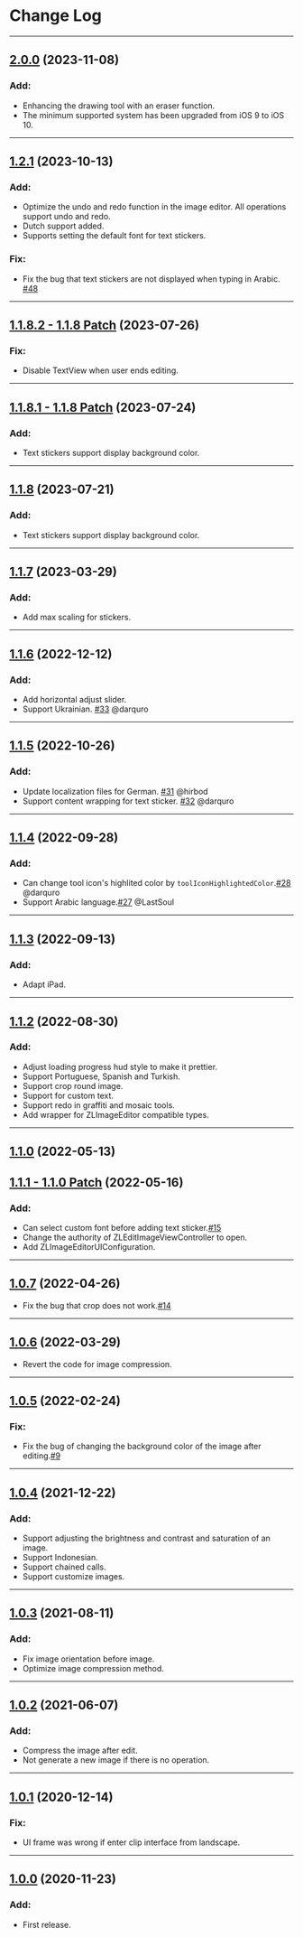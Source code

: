 # Change Log

---

## [2.0.0](https://github.com/longitachi/ZLImageEditor/releases/tag/2.0.0) (2023-11-08)

### Add:

- Enhancing the drawing tool with an eraser function.
- The minimum supported system has been upgraded from iOS 9 to iOS 10.

---

## [1.2.1](https://github.com/longitachi/ZLImageEditor/releases/tag/1.2.1) (2023-10-13)

### Add:

- Optimize the undo and redo function in the image editor. All operations support undo and redo.
- Dutch support added.
- Supports setting the default font for text stickers.

### Fix:

- Fix the bug that text stickers are not displayed when typing in Arabic. [#48](https://github.com/longitachi/ZLImageEditor/issues/48)

---

## [1.1.8.2 - 1.1.8 Patch](https://github.com/longitachi/ZLImageEditor/releases/tag/1.1.8.2) (2023-07-26)

### Fix:

- Disable TextView when user ends editing.

---

## [1.1.8.1 - 1.1.8 Patch](https://github.com/longitachi/ZLImageEditor/releases/tag/1.1.8.1) (2023-07-24)

### Add:

- Text stickers support display background color.

---

## [1.1.8](https://github.com/longitachi/ZLImageEditor/releases/tag/1.1.8) (2023-07-21)

### Add:

- Text stickers support display background color.

---

## [1.1.7](https://github.com/longitachi/ZLImageEditor/releases/tag/1.1.7) (2023-03-29)

### Add:

- Add max scaling for stickers.

---

## [1.1.6](https://github.com/longitachi/ZLImageEditor/releases/tag/1.1.6) (2022-12-12)

### Add:

- Add horizontal adjust slider.
- Support Ukrainian. [#33](https://github.com/longitachi/ZLImageEditor/pull/33) @darquro

---

## [1.1.5](https://github.com/longitachi/ZLImageEditor/releases/tag/1.1.5) (2022-10-26)

### Add:

- Update localization files for German. [#31](https://github.com/longitachi/ZLImageEditor/pull/31) @hirbod
- Support content wrapping for text sticker. [#32](https://github.com/longitachi/ZLImageEditor/pull/32) @darquro

---

## [1.1.4](https://github.com/longitachi/ZLImageEditor/releases/tag/1.1.4) (2022-09-28)

### Add:

- Can change tool icon's highlited color by `toolIconHighlightedColor`.[#28](https://github.com/longitachi/ZLImageEditor/pull/28) @darquro
- Support Arabic language.[#27](https://github.com/longitachi/ZLImageEditor/pull/27) @LastSoul

---

## [1.1.3](https://github.com/longitachi/ZLImageEditor/releases/tag/1.1.3) (2022-09-13)

### Add:

- Adapt iPad.

---

## [1.1.2](https://github.com/longitachi/ZLImageEditor/releases/tag/1.1.2) (2022-08-30)

### Add:

- Adjust loading progress hud style to make it prettier.
- Support Portuguese, Spanish and Turkish.
- Support crop round image.
- Support for custom text.
- Support redo in graffiti and mosaic tools.
- Add wrapper for ZLImageEditor compatible types.

---

## [1.1.0](https://github.com/longitachi/ZLImageEditor/releases/tag/1.1.0) (2022-05-13)

## [1.1.1 - 1.1.0 Patch](https://github.com/longitachi/ZLImageEditor/releases/tag/1.1.1) (2022-05-16)

### Add:

- Can select custom font before adding text sticker.[#15](https://github.com/longitachi/ZLImageEditor/pull/15)
- Change the authority of ZLEditImageViewController to open.
- Add ZLImageEditorUIConfiguration.

---

## [1.0.7](https://github.com/longitachi/ZLImageEditor/releases/tag/1.0.5) (2022-04-26)

- Fix the bug that crop does not work.[#14](https://github.com/longitachi/ZLImageEditor/issues/14)

---

## [1.0.6](https://github.com/longitachi/ZLImageEditor/releases/tag/1.0.5) (2022-03-29)

- Revert the code for image compression.

---

## [1.0.5](https://github.com/longitachi/ZLImageEditor/releases/tag/1.0.5) (2022-02-24)

### Fix:

- Fix the bug of changing the background color of the image after editing.[#9](https://github.com/longitachi/ZLImageEditor/issues/9)

---

## [1.0.4](https://github.com/longitachi/ZLImageEditor/releases/tag/1.0.4) (2021-12-22)

### Add:

- Support adjusting the brightness and contrast and saturation of an image.
- Support Indonesian.
- Support chained calls.
- Support customize images.

---

## [1.0.3](https://github.com/longitachi/ZLImageEditor/releases/tag/1.0.3) (2021-08-11)

### Add:

- Fix image orientation before image.
- Optimize image compression method.

---

## [1.0.2](https://github.com/longitachi/ZLImageEditor/releases/tag/1.0.2) (2021-06-07)

### Add:

- Compress the image after edit.
- Not generate a new image if there is no operation.

---

## [1.0.1](https://github.com/longitachi/ZLImageEditor/releases/tag/1.0.1) (2020-12-14)

### Fix:

- UI frame was wrong if enter clip interface from landscape.

---

## [1.0.0](https://github.com/longitachi/ZLImageEditor/releases/tag/1.0.0) (2020-11-23)

### Add:

- First release.
